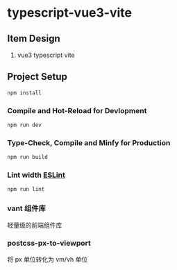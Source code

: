 # typescript-vue3-vite

## Item Design
1. vue3  typescript vite

## Project Setup

```sh
npm install
```

### Compile and Hot-Reload for Devlopment

```sh
npm run dev
```

### Type-Check, Compile and Minfy for Production

```sh
npm run build
```

### Lint width [ESLint](https://eslint.org/)

```sh
npm run lint
```

### vant 组件库

轻量级的前端组件库

### postcss-px-to-viewport

将 px 单位转化为 vm/vh 单位 